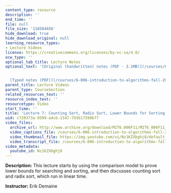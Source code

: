 ```yaml
---
content_type: resource
description: ''
end_time: ''
file: null
file_size: '118584656'
hide_download: true
hide_download_original: null
learning_resource_types:
- Lecture Videos
license: https://creativecommons.org/licenses/by-nc-sa/4.0/
ocw_type: ''
optional_tab_title: Lecture Notes
optional_text: '[Original (handwritten) notes (PDF - 3.1MB)](/courses/6-006-introduction-to-algorithms-fall-2011/resources/mit6_006f11_lec07_orig)


  [Typed notes (PDF)](/courses/6-006-introduction-to-algorithms-fall-2011/resources/mit6_006f11_lec07)'
parent_title: Lecture Videos
parent_type: CourseSection
related_resources_text: ''
resource_index_text: ''
resourcetype: Video
start_time: ''
title: 'Lecture 7: Counting Sort, Radix Sort, Lower Bounds for Sorting'
uid: c720373a-9599-a4cb-1547-793b17590b77
video_files:
  archive_url: http://www.archive.org/download/MIT6.006F11/MIT6_006F11_lec07_300k.mp4
  video_captions_file: /courses/6-006-introduction-to-algorithms-fall-2011/3507543a0b115ab08261e225d1635d20_Nz1KZXbghj8.vtt
  video_thumbnail_file: https://img.youtube.com/vi/Nz1KZXbghj8/default.jpg
  video_transcript_file: /courses/6-006-introduction-to-algorithms-fall-2011/7392afcfcced991eeb067c822e9ace04_Nz1KZXbghj8.pdf
video_metadata:
  youtube_id: Nz1KZXbghj8
---
```

**Description:** This lecture starts by using the comparison model to prove lower bounds for searching and sorting, and then discusses counting sort and radix sort, which run in linear time.

**Instructor:** Erik Demaine
